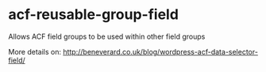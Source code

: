 acf-reusable-group-field
========================

Allows ACF field groups to be used within other field groups

More details on: http://beneverard.co.uk/blog/wordpress-acf-data-selector-field/
